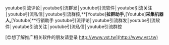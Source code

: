 youtube引流评论│youtube引流群发│youtube引流软件│youtube引流关注│youtube引流私信│youtube引流群控,**[Youtube]**拉群助手,**[Youtube]**采集机器人,**[Youtube]**行销助手
youtube引流评论│youtube引流群发│youtube引流软件│youtube引流关注│youtube引流私信│youtube引流群控

[😍想了解推广相关软件的朋友请登录 http://www.vst.tw](http://www.vst.tw)




